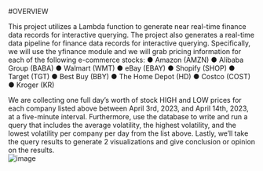 #OVERVIEW

This project utilizes a Lambda function to generate near real-time finance data records for interactive querying. The project also generates a real-time data pipeline for finance data records for interactive querying. Specifically, we will use the yfinance module and we will grab pricing information for each of the following e-commerce stocks:
●	Amazon (AMZN)
●	Alibaba Group (BABA)
●	Walmart (WMT)
●	eBay (EBAY)
●	Shopify (SHOP)
●	Target (TGT)
●	Best Buy (BBY)
●	The Home Depot (HD)
●	Costco (COST)
●	Kroger (KR)

We are collecting one full day’s worth of stock HIGH and LOW prices for each company listed above between April 3rd, 2023, and April 14th, 2023, at a five-minute interval. Furthermore, use the database to write and run a query that includes the average volatility, the highest volatility, and the lowest volatility per company per day from the list above. Lastly, we’ll take the query results to generate 2 visualizations and give conclusion or opinion on the results.  
![image](https://github.com/antng149/cis9760_project2/assets/113565949/d6fb8903-2075-43ab-aee9-2da0cdfcba4f)
